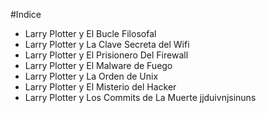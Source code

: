 
#Indice

* Larry Plotter y El Bucle Filosofal
* Larry Plotter y La Clave Secreta del Wifi
* Larry Plotter y El Prisionero Del Firewall
* Larry Plotter y El Malware de Fuego
* Larry Plotter y La Orden de Unix
* Larry Plotter y El Misterio del Hacker
* Larry Plotter y Los Commits de La Muerte
jjduivnjsinuns
